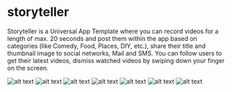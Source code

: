 # storyteller
Storyteller is a Universal App Template where you can record videos for a length of max. 20 seconds and post them within the app based on categories (like Comedy, Food, Places, DIY, etc.), share their title and thumbnail image to social networks, Mail and SMS.
You can follow users to get their latest videos, dismiss watched videos by swiping down your finger on the screen.

![alt text](https://user-images.githubusercontent.com/1256753/32987367-8ff15692-cc9e-11e7-8201-30a44bf39f41.png)
![alt text](https://user-images.githubusercontent.com/1256753/32987368-900ba2ea-cc9e-11e7-9a4a-bd6141a32537.png)
![alt text](https://user-images.githubusercontent.com/1256753/32987369-90204c18-cc9e-11e7-8583-2363beef684b.png)
![alt text](https://user-images.githubusercontent.com/1256753/32987370-903621d2-cc9e-11e7-87bb-9997d80b9887.png)
![alt text](https://user-images.githubusercontent.com/1256753/32987371-904a9fae-cc9e-11e7-831e-a9bed1897837.png)
![alt text](https://user-images.githubusercontent.com/1256753/32987372-9060a3b2-cc9e-11e7-8748-1ff9c03c41b2.png)
![alt text](https://user-images.githubusercontent.com/1256753/32987373-907d246a-cc9e-11e7-88c8-5848ecd62cb3.png)
